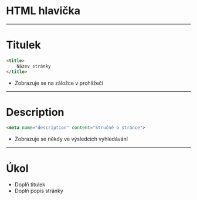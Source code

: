<!-- .slide: data-state="c-slide-inter" -->

# HTML hlavička

---

# Titulek

```html
<title>
	Název stránky
</title>
```
<!-- .element: class="c-text-xl stretch" -->

>>>
* Zobrazuje se na záložce v prohlížeči

---

# Description


```html
<meta name="description" content="Stručně o stránce">
```
<!-- .element: class="c-text-xl stretch" -->

>>>
* Zobrazuje se někdy ve výsledcích vyhledávání

---

<!-- .slide: data-state="c-slide-task" -->

# Úkol

* Doplň titulek
* Doplň popis stránky
